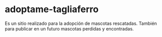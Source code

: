 # adoptame-tagliaferro
Es un sitio realizado para la adopción de mascotas rescatadas. También para publicar en un futuro mascotas perdidas y encontradas.
